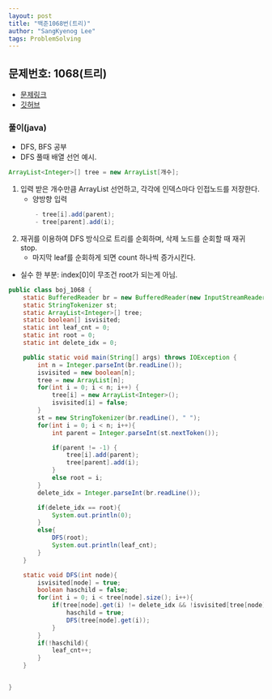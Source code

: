 ```yaml
---
layout: post
title: "백준1068번(트리)"
author: "SangKyenog Lee"
tags: ProblemSolving
---
```


## 문제번호: 1068(트리)
- [문제링크](https://www.acmicpc.net/problem/1068)
- [깃허브](https://github.com/sksk713/PS/blob/master/2%EC%A3%BC%EC%B0%A8/1068.java)


### 풀이(java)

- DFS, BFS 공부
- DFS 풀때 배열 선언 예시.
```java
ArrayList<Integer>[] tree = new ArrayList[개수];
```

1. 입력 받은 개수만큼 ArrayList 선언하고, 각각에 인덱스마다 인접노드를 저장한다.
    - 양방향 입력
    ```java
        - tree[i].add(parent);
        - tree[parent].add(i);
    ```
2. 재귀를 이용하여 DFS 방식으로 트리를 순회하며, 삭제 노드를 순회할 때 재귀 stop.
    - 마지막 leaf를 순회하게 되면 count 하나씩 증가시킨다.

- 실수 한 부분: index[0]이 무조건 root가 되는게 아님.
```java
public class boj_1068 {
    static BufferedReader br = new BufferedReader(new InputStreamReader(System.in));
    static StringTokenizer st;
    static ArrayList<Integer>[] tree;
    static boolean[] isvisited;
    static int leaf_cnt = 0;
    static int root = 0;
    static int delete_idx = 0;

    public static void main(String[] args) throws IOException {
        int n = Integer.parseInt(br.readLine());
        isvisited = new boolean[n];
        tree = new ArrayList[n];
        for(int i = 0; i < n; i++) {
            tree[i] = new ArrayList<Integer>();
            isvisited[i] = false;
        }
        st = new StringTokenizer(br.readLine(), " ");
        for(int i = 0; i < n; i++){
            int parent = Integer.parseInt(st.nextToken());

            if(parent != -1) {
                tree[i].add(parent);
                tree[parent].add(i);
            }
            else root = i;
        }
        delete_idx = Integer.parseInt(br.readLine());

        if(delete_idx == root){
            System.out.println(0);
        }
        else{
            DFS(root);
            System.out.println(leaf_cnt);
        }
    }

    static void DFS(int node){
        isvisited[node] = true;
        boolean haschild = false;
        for(int i = 0; i < tree[node].size(); i++){
            if(tree[node].get(i) != delete_idx && !isvisited[tree[node].get(i)]) {
                haschild = true;
                DFS(tree[node].get(i));
            }
        }
        if(!haschild){
            leaf_cnt++;
        }
    }


}
```